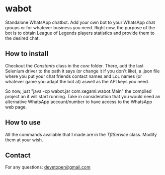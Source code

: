# wabot
Standalone WhatsApp chatbot. Add your own bot to your WhatsApp chat groups or for whatever business you need. Right now, the purpose of the bot is to obtain League of Legends players statistics and provide them to the desired chat.

## How to install
Checkout the *Constants* class in the *core* folder. There, add the last Selenium driver to the path it says (or change it if you don't like),
a .json file where you put your chat friends contact names and LoL names (or whatever game you adapt the bot at) aswell as the API keys you need.

So now, just "java -cp wabot.jar com.xegami.wabot.Main" the compiled project an it will start running. 
Take in consideration that you would need an alternative WhatsApp account/number to have access to the WhatsApp web page.

## How to use
All the commands avaliable that I made are in the *TftService* class. Modify them at your wish.

## Contact
For any questions: devetoper@gmail.com
